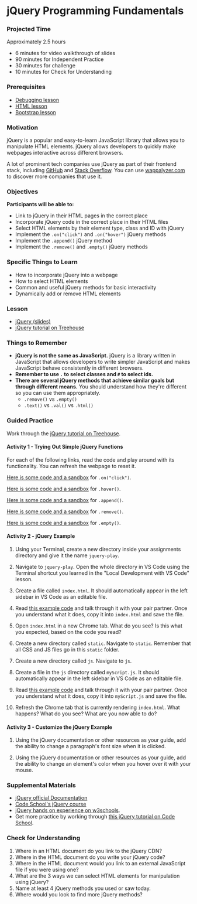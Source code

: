 # jQuery Programming Fundamentals

### Projected Time

Approximately 2.5 hours

- 6 minutes for video walkthrough of slides
- 90 minutes for Independent Practice
- 30 minutes for challenge
- 10 minutes for Check for Understanding

### Prerequisites

- [Debugging lesson](../debugging/debugging.md)
- [HTML lesson](/web/html.md)
- [Bootstrap lesson](/web/bootstrap.md)

### Motivation

jQuery is a popular and easy-to-learn JavaScript library that allows you to manipulate HTML elements. jQuery allows developers to quickly make webpages interactive across different browsers.

A lot of prominent tech companies use jQuery as part of their frontend stack, including [GitHub](http://github.com/) and [Stack Overflow](http://stackoverflow.com/). You can use [wappalyzer.com](https://www.wappalyzer.com/technologies/jquery) to discover more companies that use it.

### Objectives

**Participants will be able to:**

- Link to jQuery in their HTML pages in the correct place
- Incorporate jQuery code in the correct place in their HTML files
- Select HTML elements by their element type, class and ID with jQuery
- Implement the `.on("click")` and `.on("hover")` jQuery methods
- Implement the `.append()` jQuery method
- Implement the `.remove()` and `.empty()` jQuery methods

### Specific Things to Learn

- How to incorporate jQuery into a webpage
- How to select HTML elements
- Common and useful jQuery methods for basic interactivity
- Dynamically add or remove HTML elements

### Lesson

- [jQuery (slides)](https://docs.google.com/presentation/d/1rk4IfcH86swcqFeBV7eHJAvLEN2nbzkjwrnAjYWBt-s/edit?usp=sharing)
- [jQuery tutorial on Treehouse](https://teamtreehouse.com/library/jquery-basics-2)

### Things to Remember

- **jQuery is not the same as JavaScript.** jQuery is a library written in JavaScript that allows developers to write simpler JavaScript and makes JavaScript behave consistently in different browsers.
- **Remember to use `.` to select classes and `#` to select ids.**
- **There are several jQuery methods that achieve similar goals but through different means.** You should understand how they're different so you can use them appropriately.
  - `.remove()` vs `.empty()`
  - `.text()` vs `.val()` vs `.html()`

### Guided Practice

Work through the [jQuery tutorial on Treehouse](https://teamtreehouse.com/library/jquery-basics-2).

#### Activity 1 - Trying Out Simple jQuery Functions

For each of the following links, read the code and play around with its functionality. You can refresh the webpage to reset it.

[Here is some code and a sandbox](https://www.w3schools.com/jquery/tryit.asp?filename=tryjquery_event_on) for `.on("click")`.

[Here is some code and a sandbox](https://www.w3schools.com/jquery/tryit.asp?filename=tryjquery_event_hover) for `.hover()`.

[Here is some code and a sandbox](https://www.w3schools.com/jquery/tryit.asp?filename=tryjquery_html_append_ref) for `.append()`.

[Here is some code and a sandbox](https://www.w3schools.com/jquery/tryit.asp?filename=tryjquery_dom_remove) for `.remove()`.

[Here is some code and a sandbox](https://www.w3schools.com/jquery/tryit.asp?filename=tryjquery_dom_empty) for `.empty()`.

#### Activity 2 - jQuery Example

1. Using your Terminal, create a new directory inside your assignments directory and give it the name `jquery-play`.

2. Navigate to `jquery-play`. Open the whole directory in VS Code using the Terminal shortcut you learned in the "Local Development with VS Code" lesson.

3. Create a file called `index.html`. It should automatically appear in the left sidebar in VS Code as an editable file.

4. Read [this example code](/web/jquery-programming-fundamentals/index.html) and talk through it with your pair partner. Once you understand what it does, copy it into `index.html` and save the file.

5. Open `index.html` in a new Chrome tab. What do you see? Is this what you expected, based on the code you read?

6. Create a new directory called `static`. Navigate to `static`. Remember that all CSS and JS files go in this `static` folder.

7. Create a new directory called `js`. Navigate to `js`.

8. Create a file in the `js` directory called `myScript.js`. It should automatically appear in the left sidebar in VS Code as an editable file.

9. Read [this example code](/web/jquery-programming-fundamentals/static/js/myScript.js) and talk through it with your pair partner. Once you understand what it does, copy it into `myScript.js` and save the file.

10. Refresh the Chrome tab that is currently rendering `index.html`. What happens? What do you see? What are you now able to do?

#### Activity 3 - Customize the jQuery Example

1. Using the jQuery documentation or other resources as your guide, add the ability to change a paragraph's font size when it is clicked.

2. Using the jQuery documentation or other resources as your guide, add the ability to change an element's color when you hover over it with your mouse.

### Supplemental Materials

- [jQuery official Documentation](https://api.jquery.com/)
- [Code School's jQuery course](https://www.codeschool.com/courses/try-jquery)
- [jQuery hands on experience on w3schools](https://www.w3schools.com/jquery/).
- Get more practice by working through [this jQuery tutorial on Code School](https://www.codeschool.com/courses/try-jquery).

### Check for Understanding

1. Where in an HTML document do you link to the jQuery CDN?
2. Where in the HTML document do you write your jQuery code?
3. Where in the HTML document would you link to an external JavaScript file if you were using one?
4. What are the 3 ways we can select HTML elements for manipulation using jQuery?
5. Name at least 4 jQuery methods you used or saw today.
6. Where would you look to find more jQuery methods?
